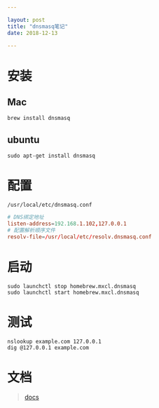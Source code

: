 ```yaml
---

layout: post
title: "dnsmasq笔记"
date: 2018-12-13

---
```


# 安装
## Mac
```
brew install dnsmasq
```
## ubuntu
```
sudo apt-get install dnsmasq
```

# 配置
`/usr/local/etc/dnsmasq.conf`

```conf
# DNS绑定地址
listen-address=192.168.1.102,127.0.0.1
# 配置解析顺序文件
resolv-file=/usr/local/etc/resolv.dnsmasq.conf
```
# 启动
```
sudo launchctl stop homebrew.mxcl.dnsmasq
sudo launchctl start homebrew.mxcl.dnsmasq
```

# 测试
```
nslookup example.com 127.0.0.1
dig @127.0.0.1 example.com
```

# 文档
> [docs](http://www.thekelleys.org.uk/dnsmasq/docs/)